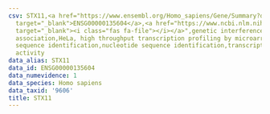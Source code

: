 ```yaml
---
csv: STX11,<a href="https://www.ensembl.org/Homo_sapiens/Gene/Summary?db=core;g=ENSG00000135604"
  target="_blank">ENSG00000135604</a>,<a href="https://www.ncbi.nlm.nih.gov/pubmed/17216044"
  target="_blank"><i class="fas fa-file"></i></a>",genetic interference,functional
  association,HeLa, high throughput transcription profiling by microarray,nucleotide
  sequence identification,nucleotide sequence identification,transcriptional regulation,up-regulates
  activity
data_alias: STX11
data_id: ENSG00000135604
data_numevidence: 1
data_species: Homo sapiens
data_taxid: '9606'
title: STX11
---
```

